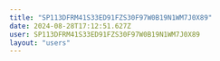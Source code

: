 ```yaml
---
title: "SP113DFRM41S33ED91FZS30F97W0B19N1WM7J0X89"
date: 2024-08-28T17:12:51.627Z
user: SP113DFRM41S33ED91FZS30F97W0B19N1WM7J0X89
layout: "users"
---
```

    